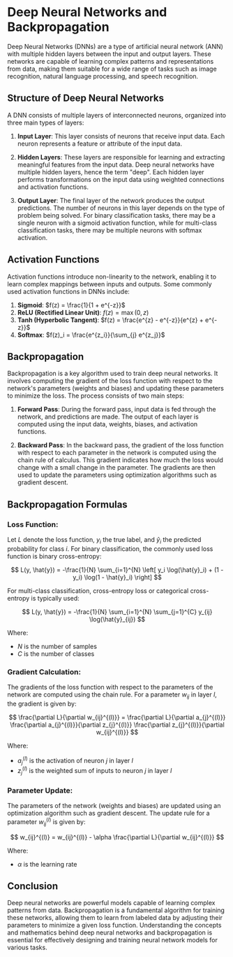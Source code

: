 # Deep Neural Networks and Backpropagation

Deep Neural Networks (DNNs) are a type of artificial neural network (ANN) with multiple hidden layers between the input and output layers. These networks are capable of learning complex patterns and representations from data, making them suitable for a wide range of tasks such as image recognition, natural language processing, and speech recognition.

## Structure of Deep Neural Networks

A DNN consists of multiple layers of interconnected neurons, organized into three main types of layers:

1. **Input Layer**: This layer consists of neurons that receive input data. Each neuron represents a feature or attribute of the input data.

2. **Hidden Layers**: These layers are responsible for learning and extracting meaningful features from the input data. Deep neural networks have multiple hidden layers, hence the term "deep". Each hidden layer performs transformations on the input data using weighted connections and activation functions.

3. **Output Layer**: The final layer of the network produces the output predictions. The number of neurons in this layer depends on the type of problem being solved. For binary classification tasks, there may be a single neuron with a sigmoid activation function, while for multi-class classification tasks, there may be multiple neurons with softmax activation.

## Activation Functions

Activation functions introduce non-linearity to the network, enabling it to learn complex mappings between inputs and outputs. Some commonly used activation functions in DNNs include:

1. **Sigmoid**: $f(z) = \frac{1}{1 + e^{-z}}$
2. **ReLU (Rectified Linear Unit)**: $f(z) = \max(0, z)$
3. **Tanh (Hyperbolic Tangent)**: $f(z) = \frac{e^{z} - e^{-z}}{e^{z} + e^{-z}}$
4. **Softmax**: $f(z)_i = \frac{e^{z_i}}{\sum_{j} e^{z_j}}$

## Backpropagation

Backpropagation is a key algorithm used to train deep neural networks. It involves computing the gradient of the loss function with respect to the network's parameters (weights and biases) and updating these parameters to minimize the loss. The process consists of two main steps:

1. **Forward Pass**: During the forward pass, input data is fed through the network, and predictions are made. The output of each layer is computed using the input data, weights, biases, and activation functions.

2. **Backward Pass**: In the backward pass, the gradient of the loss function with respect to each parameter in the network is computed using the chain rule of calculus. This gradient indicates how much the loss would change with a small change in the parameter. The gradients are then used to update the parameters using optimization algorithms such as gradient descent.

## Backpropagation Formulas

### Loss Function:
Let $L$ denote the loss function, $y_i$ the true label, and $\hat{y}_i$ the predicted probability for class $i$. For binary classification, the commonly used loss function is binary cross-entropy:

$$ L(y, \hat{y}) = -\frac{1}{N} \sum_{i=1}^{N} \left[ y_i \log(\hat{y}_i) + (1 - y_i) \log(1 - \hat{y}_i) \right] $$

For multi-class classification, cross-entropy loss or categorical cross-entropy is typically used:

$$ L(y, \hat{y}) = -\frac{1}{N} \sum_{i=1}^{N} \sum_{j=1}^{C} y_{ij} \log(\hat{y}_{ij}) $$

Where:
- $N$ is the number of samples
- $C$ is the number of classes

### Gradient Calculation:
The gradients of the loss function with respect to the parameters of the network are computed using the chain rule. For a parameter $w_{ij}$ in layer $l$, the gradient is given by:

$$ \frac{\partial L}{\partial w_{ij}^{(l)}} = \frac{\partial L}{\partial a_{j}^{(l)}} \frac{\partial a_{j}^{(l)}}{\partial z_{j}^{(l)}} \frac{\partial z_{j}^{(l)}}{\partial w_{ij}^{(l)}} $$

Where:
- $a_{j}^{(l)}$ is the activation of neuron $j$ in layer $l$
- $z_{j}^{(l)}$ is the weighted sum of inputs to neuron $j$ in layer $l$

### Parameter Update:
The parameters of the network (weights and biases) are updated using an optimization algorithm such as gradient descent. The update rule for a parameter $w_{ij}^{(l)}$ is given by:

$$ w_{ij}^{(l)} = w_{ij}^{(l)} - \alpha \frac{\partial L}{\partial w_{ij}^{(l)}} $$

Where:
- $\alpha$ is the learning rate

## Conclusion

Deep neural networks are powerful models capable of learning complex patterns from data. Backpropagation is a fundamental algorithm for training these networks, allowing them to learn from labeled data by adjusting their parameters to minimize a given loss function. Understanding the concepts and mathematics behind deep neural networks and backpropagation is essential for effectively designing and training neural network models for various tasks.
